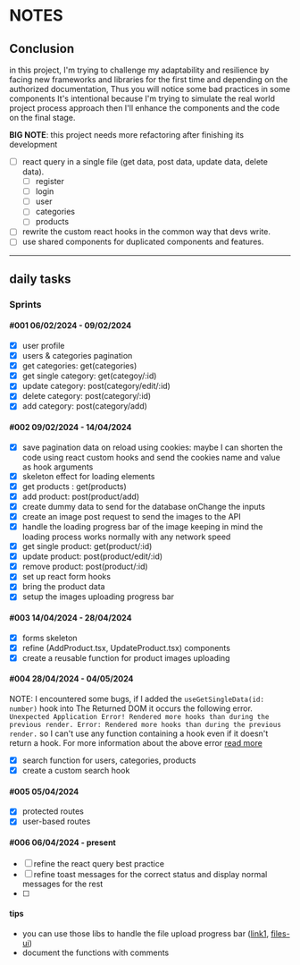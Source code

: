 # NOTES

## Conclusion

in this project, I'm trying to challenge my adaptability and resilience by facing new frameworks and libraries for the first time and depending on the authorized documentation, Thus you will notice some bad practices in some components It's intentional because I'm trying to simulate the real world project process approach then I'll enhance the components and the code on the final stage.

**BIG NOTE**: this project needs more refactoring after finishing its development

- [ ] react query in a single file (get data, post data, update data, delete data).
  - [ ] register
  - [ ] login
  - [ ] user
  - [ ] categories
  - [ ] products
- [ ] rewrite the custom react hooks in the common way that devs write.
- [ ] use shared components for duplicated components and features.

---

## daily tasks

### Sprints

#### #001 06/02/2024 - 09/02/2024

- [x] user profile
- [x] users & categories pagination
- [x] get categories: get(categories)
- [x] get single category: get(categoy/:id)
- [x] update category: post(category/edit/:id)
- [x] delete category: post(category/:id)
- [x] add category: post(category/add)

#### #002 09/02/2024 - 14/04/2024

- [x] save pagination data on reload using cookies: maybe I can shorten the code using react custom hooks and send the cookies name and value as hook arguments
- [x] skeleton effect for loading elements
- [x] get products : get(products)
- [x] add product: post(product/add)
- [x] create dummy data to send for the database onChange the inputs
- [x] create an image post request to send the images to the API
- [x] handle the loading progress bar of the image keeping in mind the loading process works normally with any network speed
- [x] get single product: get(product/:id)
- [x] update product: post(product/edit/:id)
- [x] remove product: post(product/:id)
- [x] set up react form hooks
- [x] bring the product data
- [x] setup the images uploading progress bar

#### #003 14/04/2024 - 28/04/2024

- [x] forms skeleton
- [x] refine (AddProduct.tsx, UpdateProduct.tsx) components
- [x] create a reusable function for product images uploading

#### #004 28/04/2024 - 04/05/2024

NOTE: I encountered some bugs, if I added the `useGetSingleData(id: number)` hook into The Returned DOM it occurs the following error.
`Unexpected Application Error!
Rendered more hooks than during the previous render.
Error: Rendered more hooks than during the previous render.`
so I can't use any function containing a hook even if it doesn't return a hook.
For more information about the above error [read more](https://stackoverflow.com/questions/55622768/uncaught-invariant-violation-rendered-more-hooks-than-during-the-previous-rende)

- [x] search function for users, categories, products
- [x] create a custom search hook

#### #005 05/04/2024

- [x] protected routes
- [x] user-based routes

#### #006 06/04/2024 - present

- [ ] refine the react query best practice
- [ ] refine toast messages for the correct status and display normal messages for the rest
- [ ]

#### tips

- you can use those libs to handle the file upload progress bar ([link1](https://shorturl.at/PT679), [files-ui](https://www.files-ui.com/usage))
- document the functions with comments
